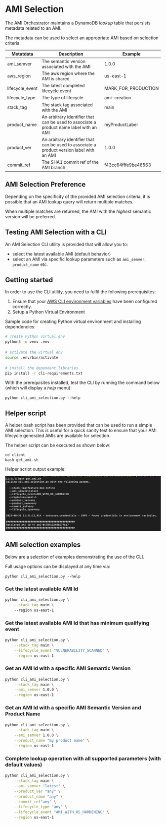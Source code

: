 # AMI Selection

The AMI Orchestrator maintains a DynamoDB *lookup* table that persists metadata related to an AMI.

The metadata can be used to select an appropriate AMI based on selection criteria.

| Metatdata         | Description | Example | 
|---------------    |-----------------|-----------------|
| ami_semver        | The semantic version associated with the AMI  | 1.0.0      |
| aws_region        | The aws region where the AMI is shared        | us-east-1     |
| lifecycle_event   | The latest completed lifecycle event        | MARK_FOR_PRODUCTION             |
| lifecycle_type    | The type of lifecycle         | ami-creation            |
| stack_tag         | The stack tag associated with the AMI        | main            |
| product_name      | An arbitrary identifier that can be used to associate a product name label with an AMI        | myProductLabel             |
| product_ver       | An arbitrary identifier that can be used to associate a product version label with an AMI        | 1.0.0             |
| commit_ref       | The SHA1 commit ref of the AMI branch        |   f43cc64fffe9be46563          |

## AMI Selection Preference

Depending on the specificity of the provided AMI selection criteria, it is possible that an AMI lookup query will return multiple matches.

When multiple matches are returned, the AMI with the *highest* semantic version will be preferred.

## Testing AMI Selection with a CLI

An AMI Selection CLI utility is provided that will allow you to:

* select the latest available AMI (default behavior)
* select an AMI via specific lookup parameters such as `ami_semver`, `product_name` etc.

## Getting started

In order to use the CLI utility, you need to fulfil the following prerequisites:

1. Ensure that your [AWS CLI environment variables](https://docs.aws.amazon.com/cli/latest/userguide/cli-configure-envvars.html) have been configured correctly.
2. Setup a Python Virtual Environment

Sample code for creating Python virtual environment and installing dependencies:

```bash
# create Python virtual env
python3 -m venv .env

# activate the virtual env
source .env/bin/activate

# install the dependant libraries
pip install -r cli-requirements.txt
```

With the prerequisites installed, test the CLI by running the command below (which will display a *help* menu):

`python cli_ami_selection.py --help`

## Helper script

A helper bash script has been provided that can be used to run a simple AMI selection. This is useful for a quick sanity test to ensure that your AMI lifecycle generated AMIs are available for selection.

The helper script can be executed as shown below:

```
cd client
bash get_ami.sh
```

Helper script output example:

![Get AMI Shell Script Output](../docs/assets/screenshots/ami-client-selection.png)

## AMI selection examples

Below are a selection of examples demonstrating the use of the CLI.

Full usage options can be displayed at any time via:

`python cli_ami_selection.py --help`

### Get the latest available AMI Id

```bash
python cli_ami_selection.py \
    --stack_tag main \ 
    --region us-east-1
```

### Get the latest available AMI Id that has minimum qualifying event

```bash
python cli_ami_selection.py \
    --stack_tag main \
    --lifecycle_event "VULNERABILITY_SCANNED" \
    --region us-east-1
```

### Get an AMI Id with a specific AMI Semantic Version

```bash
python cli_ami_selection.py \
    --stack_tag main \
    --ami_semver 1.0.0 \
    --region us-east-1
```

### Get an AMI Id with a specific AMI Semantic Version and Product Name

```bash
python cli_ami_selection.py \
    --stack_tag main \
    --ami_semver 1.0.0 \
    --product_name "my product name" \
    --region us-east-1
```

### Complete lookup operation with all supported parameters (with default values)

```bash
python cli_ami_selection.py \
    --stack_tag main \
    --ami_semver "latest" \
    --product_ver "any" \
    --product_name "any" \
    --commit_ref"any" \
    --lifecycle_type "any" \
    --lifecycle_event "AMI_WITH_OS_HARDENING" \
    --region us-east-1
```